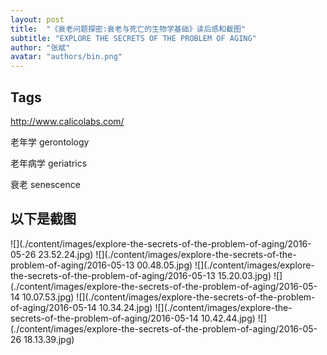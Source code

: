 ```yaml
---
layout: post
title:  "《衰老问题探密:衰老与死亡的生物学基础》读后感和截图"
subtitle: "EXPLORE THE SECRETS OF THE PROBLEM OF AGING"
author: "张斌"
avatar: "authors/bin.png"
---
```


## Tags

http://www.calicolabs.com/

老年学 gerontology

老年病学 geriatrics

衰老 senescence

## 以下是截图

![](./content/images/explore-the-secrets-of-the-problem-of-aging/2016-05-26 23.52.24.jpg)
![](./content/images/explore-the-secrets-of-the-problem-of-aging/2016-05-13 00.48.05.jpg)
![](./content/images/explore-the-secrets-of-the-problem-of-aging/2016-05-13 15.20.03.jpg)
![](./content/images/explore-the-secrets-of-the-problem-of-aging/2016-05-14 10.07.53.jpg)
![](./content/images/explore-the-secrets-of-the-problem-of-aging/2016-05-14 10.34.24.jpg)
![](./content/images/explore-the-secrets-of-the-problem-of-aging/2016-05-14 10.42.44.jpg)
![](./content/images/explore-the-secrets-of-the-problem-of-aging/2016-05-26 18.13.39.jpg)
